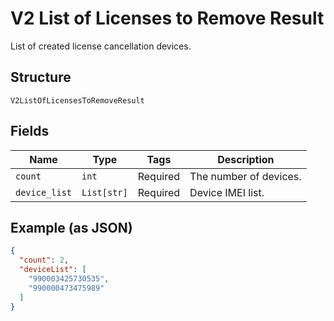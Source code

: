 
# V2 List of Licenses to Remove Result

List of created license cancellation devices.

## Structure

`V2ListOfLicensesToRemoveResult`

## Fields

| Name | Type | Tags | Description |
|  --- | --- | --- | --- |
| `count` | `int` | Required | The number of devices. |
| `device_list` | `List[str]` | Required | Device IMEI list. |

## Example (as JSON)

```json
{
  "count": 2,
  "deviceList": [
    "990003425730535",
    "990000473475989"
  ]
}
```

